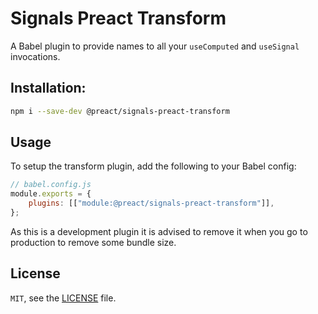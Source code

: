 # Signals Preact Transform

A Babel plugin to provide names to all your `useComputed` and `useSignal` invocations.

## Installation:

```sh
npm i --save-dev @preact/signals-preact-transform
```

## Usage

To setup the transform plugin, add the following to your Babel config:

```js
// babel.config.js
module.exports = {
	plugins: [["module:@preact/signals-preact-transform"]],
};
```

As this is a development plugin it is advised to remove it when you
go to production to remove some bundle size.

## License

`MIT`, see the [LICENSE](../../LICENSE) file.
